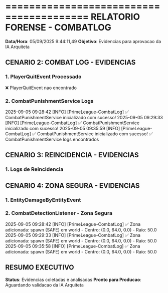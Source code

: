 ======================================== 
  RELATORIO FORENSE - COMBATLOG 
======================================== 
 
**Data/Hora**: 05/09/2025  9:44:11,49 
**Objetivo**: Evidencias para aprovacao da IA Arquiteta 
 
 
## CENARIO 2: COMBAT LOG - EVIDENCIAS 
 
### 1. PlayerQuitEvent Processado 
❌ PlayerQuitEvent nao encontrado 
 
### 2. CombatPunishmentService Logs 
2025-09-05 09:28:42 [INFO] [PrimeLeague-CombatLog] ✅ CombatPunishmentService inicializado com sucesso!
2025-09-05 09:29:33 [INFO] [PrimeLeague-CombatLog] ✅ CombatPunishmentService inicializado com sucesso!
2025-09-05 09:35:59 [INFO] [PrimeLeague-CombatLog] ✅ CombatPunishmentService inicializado com sucesso!
✅ CombatPunishmentService logs encontrados 
 
## CENARIO 3: REINCIDENCIA - EVIDENCIAS 
 
### 1. Logs de Reincidencia 
 
## CENARIO 4: ZONA SEGURA - EVIDENCIAS 
 
### 1. EntityDamageByEntityEvent 
### 2. CombatDetectionListener - Zona Segura 
2025-09-05 09:28:42 [INFO] [PrimeLeague-CombatLog] ✅ Zona adicionada: spawn (SAFE) em world - Centro: (0.0, 64.0, 0.0) - Raio: 50.0
2025-09-05 09:29:33 [INFO] [PrimeLeague-CombatLog] ✅ Zona adicionada: spawn (SAFE) em world - Centro: (0.0, 64.0, 0.0) - Raio: 50.0
2025-09-05 09:35:58 [INFO] [PrimeLeague-CombatLog] ✅ Zona adicionada: spawn (SAFE) em world - Centro: (0.0, 64.0, 0.0) - Raio: 50.0
 
## RESUMO EXECUTIVO 
 
**Status**: Evidencias coletadas e analisadas 
**Pronto para Producao**: Aguardando validacao da IA Arquiteta 
 
